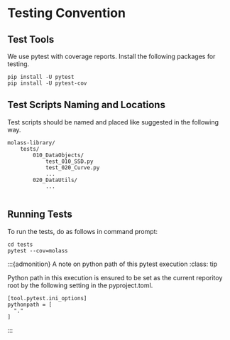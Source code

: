 # Testing Convention

## Test Tools

We use pytest with coverage reports. Install the following packages for testing.

```
pip install -U pytest
pip install -U pytest-cov
```

## Test Scripts Naming and Locations

Test scripts should be named and placed like suggested in the following way.

```
molass-library/
    tests/
        010_DataObjects/
            test_010_SSD.py
            test_020_Curve.py
            ...
        020_DataUtils/
            ...
        
```

## Running Tests

To run the tests, do as follows in command prompt:

```
cd tests
pytest --cov=molass
```

:::{admonition} A note on python path of this pytest execution
:class: tip

Python path in this execution is ensured to be set as the current reporitoy root by the following setting in the pyproject.toml.

```none
[tool.pytest.ini_options]
pythonpath = [
  "."
]
```
:::
